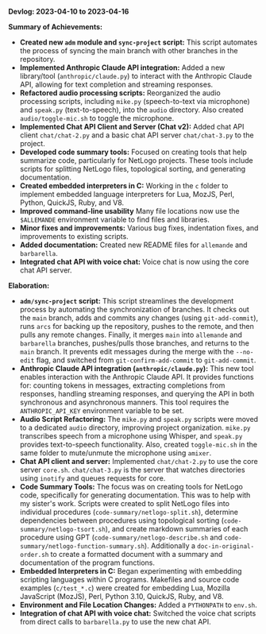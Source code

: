 **Devlog: 2023-04-10 to 2023-04-16**

**Summary of Achievements:**

*   **Created new `adm` module and `sync-project` script:** This script automates the process of syncing the main branch with other branches in the repository.
*   **Implemented Anthropic Claude API integration:** Added a new library/tool (`anthropic/claude.py`) to interact with the Anthropic Claude API, allowing for text completion and streaming responses.
*   **Refactored audio processing scripts:** Reorganized the audio processing scripts, including `mike.py` (speech-to-text via microphone) and `speak.py` (text-to-speech), into the `audio` directory. Also created `audio/toggle-mic.sh` to toggle the microphone.
*   **Implemented Chat API Client and Server (Chat v2):** Added chat API client `chat/chat-2.py` and a basic chat API server `chat/chat-3.py` to the project.
*   **Developed code summary tools:** Focused on creating tools that help summarize code, particularly for NetLogo projects.  These tools include scripts for splitting NetLogo files, topological sorting, and generating documentation.
*   **Created embedded interpreters in C:** Working in the `c` folder to implement embedded language interpreters for Lua, MozJS, Perl, Python, QuickJS, Ruby, and V8.
*   **Improved command-line usability** Many file locations now use the `$ALLEMANDE` environment variable to find files and libraries.
*   **Minor fixes and improvements:** Various bug fixes, indentation fixes, and improvements to existing scripts.
*   **Added documentation:** Created new README files for `allemande` and `barbarella`.
*   **Integrated chat API with voice chat:** Voice chat is now using the core chat API server.

**Elaboration:**

*   **`adm/sync-project` script:** This script streamlines the development process by automating the synchronization of branches. It checks out the `main` branch, adds and commits any changes (using `git-add-commit`), runs `arcs` for backing up the repository, pushes to the remote, and then pulls any remote changes.  Finally, it merges `main` into `allemande` and `barbarella` branches, pushes/pulls those branches, and returns to the `main` branch. It prevents edit messages during the merge with the `--no-edit` flag, and switched from `git-confirm-add-commit` to `git-add-commit`.
*   **Anthropic Claude API integration (`anthropic/claude.py`):** This new tool enables interaction with the Anthropic Claude API.  It provides functions for: counting tokens in messages, extracting completions from responses, handling streaming responses, and querying the API in both synchronous and asynchronous manners. This tool requires the `ANTHROPIC_API_KEY` environment variable to be set.
*   **Audio Script Refactoring:** The `mike.py` and `speak.py` scripts were moved to a dedicated `audio` directory, improving project organization.  `mike.py` transcribes speech from a microphone using Whisper, and `speak.py` provides text-to-speech functionality. Also, created `toggle-mic.sh` in the same folder to mute/unmute the microphone using `amixer`.
*   **Chat API client and server:**  Implemented `chat/chat-2.py` to use the core server `core.sh`. `chat/chat-3.py` is the server that watches directories using `inotify` and queues requests for core.
*   **Code Summary Tools:** The focus was on creating tools for NetLogo code, specifically for generating documentation. This was to help with my sister's work. Scripts were created to split NetLogo files into individual procedures (`code-summary/netlogo-split.sh`), determine dependencies between procedures using topological sorting (`code-summary/netlogo-tsort.sh`), and create markdown summaries of each procedure using GPT (`code-summary/netlogo-describe.sh` and `code-summary/netlogo-function-summary.sh`). Additionally a `doc-in-original-order.sh` to create a formatted document with a summary and documentation of the program functions.
*   **Embedded Interpreters in C:** Began experimenting with embedding scripting languages within C programs. Makefiles and source code examples (`c/test_*.c`) were created for embedding Lua, Mozilla JavaScript (MozJS), Perl, Python 3.10, QuickJS, Ruby, and V8.
*   **Environment and File Location Changes:** Added a `PYTHONPATH` to `env.sh`.
*   **Integration of chat API with voice chat:** Switched the voice chat scripts from direct calls to `barbarella.py` to use the new chat API.
